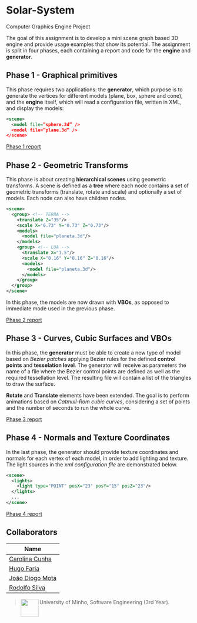 # Solar-System
Computer Graphics Engine Project

The goal of this assignment is to develop a mini scene graph based 3D engine and provide usage examples that show its potential. The assignment is split in four phases, each containing a report and code for the __engine__ and __generator__.

## Phase 1 - Graphical primitives

This phase requires two applications: the __generator__, which purpose is to generate the vertices for different models (plane, box, sphere and cone), and the __engine__ itself, which will read a configuration file, written in XML, and display the models: 

```xml
<scene>
  <model file=”sphere.3d” />
  <model file=”plane.3d” />
</scene>
```

[Phase 1 report](https://github.com/JoaoDiogoMota/Solar-System/blob/master/Fase1/Report.pdf)

##  Phase 2 - Geometric Transforms 

This phase is about creating __hierarchical scenes__ using geometric transforms. A scene is defined as a __tree__ where each node contains a set of geometric transforms (translate, rotate and scale) and optionally a set of models. Each node can also have children nodes.

```xml
<scene>
  <group> <!-- TERRA -->
    <translate Z="35"/>
    <scale X="0.73" Y="0.73" Z="0.73"/>
    <models>
      <model file="planeta.3d"/>
    </models>
    <group> <!-- LUA -->
      <translate X="1.5"/>
      <scale X="0.16" Y="0.16" Z="0.16"/>
      <models>
        <model file="planeta.3d"/>
      </models>
    </group>
  </group>
</scene>
```

In this phase, the models are now drawn with **VBOs**, as opposed to immediate mode used in the previous phase.

[Phase 2 report](https://github.com/JoaoDiogoMota/Solar-System/blob/master/Fase2/Report.pdf)

## Phase 3 - Curves, Cubic Surfaces and VBOs

In this phase, the __generator__ must be able to create a new type of model based on _Bezier patches_ applying Bezier rules for the defined **control points** and **tesselation level**. The generator will receive as parameters the name of a file where the Bezier control points are defined as well as the required tessellation level. The resulting file will contain a list of the triangles to draw the surface.

**Rotate** and **Translate** elements have been extended. The goal is to perform animations based on _Catmull-Rom cubic curves_, considering a set of points and the number of seconds to run the whole curve. 

[Phase 3 report](https://github.com/JoaoDiogoMota/Solar-System/blob/master/Fase3/Report.pdf)

## Phase 4 - Normals and Texture Coordinates

In the last phase, the generator should provide texture coordinates and normals for each vertex of each model, in order to add lighting and texture. 
The light sources in the _xml configuration file_ are demonstrated below.

```xml
<scene>
  <lights>
    <light type="POINT" posX="23" posY="15" posZ="23"/>
  </lights>
  ...
</scene>
```

[Phase 4 report](https://github.com/JoaoDiogoMota/Solar-System/blob/master/Fase4/Report.pdf)

## Collaborators

| Name            	|
|-----------------	|
| [Carolina Cunha](https://github.com/13caroline)  	|
| [Hugo Faria](https://github.com/KHiro13)      	|
| [João Diogo Mota](https://github.com/JoaoDiogoMota) 	|
| [Rodolfo Silva](https://github.com/Th0l)   	|

> <img src="https://seeklogo.com/images/U/Universidade_do_Minho-logo-CB2F98451C-seeklogo.com.png" align="left" height="48" width="48" > University of Minho, Software Engineering (3rd Year).
